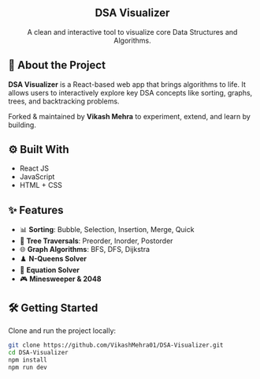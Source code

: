 <div align="center">
  <h2 align="center">DSA Visualizer</h2>

  <p align="center">
    A clean and interactive tool to visualize core Data Structures and Algorithms.  
  </p>
</div>

## 🚀 About the Project

**DSA Visualizer** is a React-based web app that brings algorithms to life. It allows users to interactively explore key DSA concepts like sorting, graphs, trees, and backtracking problems.

Forked & maintained by **Vikash Mehra** to experiment, extend, and learn by building.

## ⚙️ Built With

- React JS
- JavaScript
- HTML + CSS

## ✨ Features

- 📊 **Sorting**: Bubble, Selection, Insertion, Merge, Quick
- 🌳 **Tree Traversals**: Preorder, Inorder, Postorder
- 🌐 **Graph Algorithms**: BFS, DFS, Dijkstra
- ♟️ **N-Queens Solver**
- 🧠 **Equation Solver**
- 🎮 **Minesweeper & 2048**

## 🛠️ Getting Started

Clone and run the project locally:

```bash
git clone https://github.com/VikashMehra01/DSA-Visualizer.git
cd DSA-Visualizer
npm install
npm run dev
